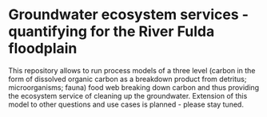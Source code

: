 # Groundwater ecosystem services - quantifying for the River Fulda floodplain
This repository allows to run process models of a three level (carbon in the form of dissolved organic carbon as a breakdown product from detritus;  microorganisms; fauna) food web breaking down carbon and thus providing the ecosystem service of cleaning up the groundwater. Extension of this model to other questions and use cases is planned - please stay tuned.
